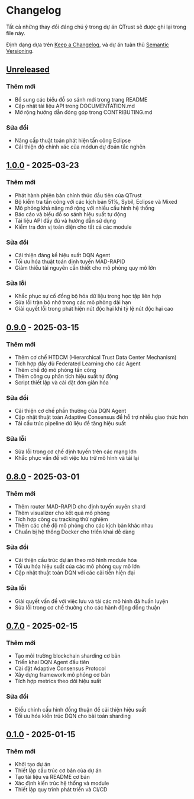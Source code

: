 # Changelog

Tất cả những thay đổi đáng chú ý trong dự án QTrust sẽ được ghi lại trong file này.

Định dạng dựa trên [Keep a Changelog](https://keepachangelog.com/en/1.0.0/),
và dự án tuân thủ [Semantic Versioning](https://semver.org/spec/v2.0.0.html).

## [Unreleased]

### Thêm mới
- Bổ sung các biểu đồ so sánh mới trong trang README
- Cập nhật tài liệu API trong DOCUMENTATION.md
- Mở rộng hướng dẫn đóng góp trong CONTRIBUTING.md

### Sửa đổi
- Nâng cấp thuật toán phát hiện tấn công Eclipse
- Cải thiện độ chính xác của módun dự đoán tắc nghẽn

## [1.0.0] - 2025-03-23

### Thêm mới
- Phát hành phiên bản chính thức đầu tiên của QTrust
- Bộ kiểm tra tấn công với các kịch bản 51%, Sybil, Eclipse và Mixed
- Mô phỏng khả năng mở rộng với nhiều cấu hình hệ thống
- Báo cáo và biểu đồ so sánh hiệu suất tự động
- Tài liệu API đầy đủ và hướng dẫn sử dụng
- Kiểm tra đơn vị toàn diện cho tất cả các module

### Sửa đổi
- Cải thiện đáng kể hiệu suất DQN Agent
- Tối ưu hóa thuật toán định tuyến MAD-RAPID
- Giảm thiểu tài nguyên cần thiết cho mô phỏng quy mô lớn

### Sửa lỗi
- Khắc phục sự cố đồng bộ hóa dữ liệu trong học tập liên hợp
- Sửa lỗi tràn bộ nhớ trong các mô phỏng dài hạn
- Giải quyết lỗi trong phát hiện nút độc hại khi tỷ lệ nút độc hại cao

## [0.9.0] - 2025-03-15

### Thêm mới
- Thêm cơ chế HTDCM (Hierarchical Trust Data Center Mechanism)
- Tích hợp đầy đủ Federated Learning cho các Agent
- Thêm chế độ mô phỏng tấn công
- Thêm công cụ phân tích hiệu suất tự động
- Script thiết lập và cài đặt đơn giản hóa

### Sửa đổi
- Cải thiện cơ chế phần thưởng của DQN Agent
- Cập nhật thuật toán Adaptive Consensus để hỗ trợ nhiều giao thức hơn
- Tái cấu trúc pipeline dữ liệu để tăng hiệu suất

### Sửa lỗi
- Sửa lỗi trong cơ chế định tuyến trên các mạng lớn
- Khắc phục vấn đề với việc lưu trữ mô hình và tải lại

## [0.8.0] - 2025-03-01

### Thêm mới
- Thêm router MAD-RAPID cho định tuyến xuyên shard
- Thêm visualizer cho kết quả mô phỏng
- Tích hợp công cụ tracking thử nghiệm
- Thêm các chế độ mô phỏng cho các kịch bản khác nhau
- Chuẩn bị hệ thống Docker cho triển khai dễ dàng

### Sửa đổi
- Cải thiện cấu trúc dự án theo mô hình module hóa
- Tối ưu hóa hiệu suất của các mô phỏng quy mô lớn
- Cập nhật thuật toán DQN với các cải tiến hiện đại

### Sửa lỗi
- Giải quyết vấn đề với việc lưu và tải các mô hình đã huấn luyện
- Sửa lỗi trong cơ chế thưởng cho các hành động đồng thuận

## [0.7.0] - 2025-02-15

### Thêm mới
- Tạo môi trường blockchain sharding cơ bản
- Triển khai DQN Agent đầu tiên
- Cài đặt Adaptive Consensus Protocol
- Xây dựng framework mô phỏng cơ bản
- Tích hợp metrics theo dõi hiệu suất

### Sửa đổi
- Điều chỉnh cấu hình đồng thuận để cải thiện hiệu suất
- Tối ưu hóa kiến trúc DQN cho bài toán sharding

## [0.1.0] - 2025-01-15

### Thêm mới
- Khởi tạo dự án
- Thiết lập cấu trúc cơ bản của dự án
- Tạo tài liệu và README cơ bản
- Xác định kiến trúc hệ thống và module
- Thiết lập quy trình phát triển và CI/CD

[Unreleased]: https://github.com/username/qtrust/compare/v1.0.0...HEAD
[1.0.0]: https://github.com/username/qtrust/compare/v0.9.0...v1.0.0
[0.9.0]: https://github.com/username/qtrust/compare/v0.8.0...v0.9.0
[0.8.0]: https://github.com/username/qtrust/compare/v0.7.0...v0.8.0
[0.7.0]: https://github.com/username/qtrust/compare/v0.1.0...v0.7.0
[0.1.0]: https://github.com/username/qtrust/releases/tag/v0.1.0 